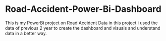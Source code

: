 # Road-Accident-Power-Bi-Dashboard

This is my PowerBi project on Road Accident Data in this project i used the data of previous 2 year to create the dashboard and visuals and understand data in a better way.
